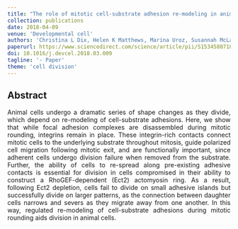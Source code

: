 ```yaml
---
title: "The role of mitotic cell-substrate adhesion re-modeling in animal cell division"
collection: publications
date: 2018-04-09
venue: 'Developmental cell'
authors: 'Christina L Dix, Helen K Matthews, Marina Uroz, Susannah McLaren, Lucie Wolf, Nicholas Heatley, Zaw Win, Pedro Almada, Ricardo Henriques, Michael Boutros, Xavier Trepat, Buzz Baum'
paperurl: https://www.sciencedirect.com/science/article/pii/S1534580718301965
doi: 10.1016/j.devcel.2018.03.009
tagline: '- Paper'
theme: 'cell division'
---
```


<h2> Abstract </h2>
<p align= "justify">
Animal cells undergo a dramatic series of shape changes as they divide, which depend on re-modeling of cell-substrate adhesions. Here, we show that while focal adhesion complexes are disassembled during mitotic rounding, integrins remain in place. These integrin-rich contacts connect mitotic cells to the underlying substrate throughout mitosis, guide polarized cell migration following mitotic exit, and are functionally important, since adherent cells undergo division failure when removed from the substrate. Further, the ability of cells to re-spread along pre-existing adhesive contacts is essential for division in cells compromised in their ability to construct a RhoGEF-dependent (Ect2) actomyosin ring. As a result, following Ect2 depletion, cells fail to divide on small adhesive islands but successfully divide on larger patterns, as the connection between daughter cells narrows and severs as they migrate away from one another. In this way, regulated re-modeling of cell-substrate adhesions during mitotic rounding aids division in animal cells.
